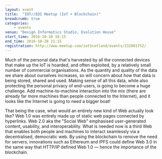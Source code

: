 ```yaml
---
layout: event
title:  "IOT//EDI Meetup (IoT + Blockchain)"
breadcrumb: true
categories:
    - events
venue: "Design Informatics Studio, Evolution House"
start_time: 2016-10-28 18:15
end_time: 2016-10-28 21:15
registration: http://www.meetup.com/iotScotland/events/232801752/
---
```


Much of the personal data that's harvested by all the connected devices that make up the IoT is hoarded, and often exploited, by a relatively small number of commercial organisations. As the quantity and quality of the data we share about ourselves increases, so will concern about how that data is being stored, shared and used. Making sense of all this data, while also protecting the personal privacy of end-users, is going to become a huge challenge. Add machine-to-machine interaction into the mix (there are already far more machines than people connected to the Internet), and it looks like the Internet is going to need a bigger boat!

That being the case, what would an entirely new kind of Web actually look like? Web 1.0 was entirely made up of static web pages connected by hyperlinks. Web 2.0 aka the "Social Web" emphasised user-generated content, usability, and interoperability. What is needed now is a third Web that enables both people and machines to interact seamlessly via a decentralised, democratic web. By using the blockchain to remove the need for servers, innovations such as Ethereum and IPFS could define Web 3.0 in the same way that HTTP/IP defined Web 1.0 &mdash; hence the importance of the blockchain. 


